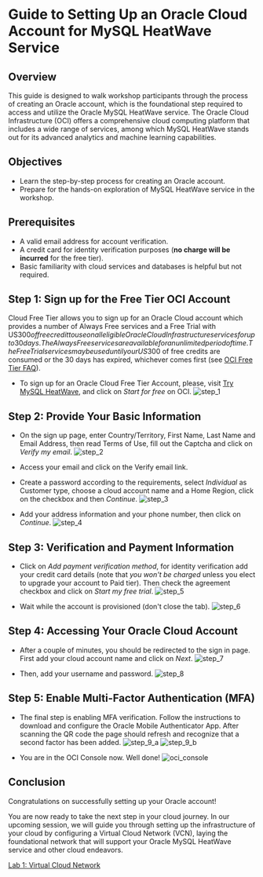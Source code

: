 # Guide to Setting Up an Oracle Cloud Account for MySQL HeatWave Service

## Overview 

This guide is designed to walk workshop participants through the process of creating an Oracle account, which is the foundational step required to access and utilize the Oracle MySQL HeatWave service. The Oracle Cloud Infrastructure (OCI) offers a comprehensive cloud computing platform that includes a wide range of services, among which MySQL HeatWave stands out for its advanced analytics and machine learning capabilities.

## Objectives
- Learn the step-by-step process for creating an Oracle account.
- Prepare for the hands-on exploration of MySQL HeatWave service in the workshop.

## Prerequisites 
- A valid email address for account verification.
- A credit card for identity verification purposes (**no charge will be incurred** for the free tier).
- Basic familiarity with cloud services and databases is helpful but not required. 


## Step 1: Sign up for the Free Tier OCI Account

Cloud Free Tier allows you to sign up for an Oracle Cloud account which provides a number of Always Free services and a Free Trial with US$300 of free credit to use on all eligible Oracle Cloud Infrastructure services for up to 30 days. The Always Free services are available for an unlimited period of time. The Free Trial services may be used until your US$300 of free credits are consumed or the 30 days has expired, whichever comes first (see [OCI Free Tier FAQ](https://www.oracle.com/sg/cloud/free/faq/)).

- To sign up for an Oracle Cloud Free Tier Account, please, visit [Try MySQL HeatWave](https://www.oracle.com/mysql/free/), and click on *Start for free* on OCI.
![step_1](images/oci_step_1.png)

## Step 2: Provide Your Basic Information

- On the sign up page, enter Country/Territory, First Name, Last Name and Email Address, then read Terms of Use, fill out the Captcha and click on *Verify my email*.
![step_2](images/oci_step_2.png)

- Access your email and click on the Verify email link.

- Create a password according to the requirements, select *Individual* as Customer type, choose a cloud account name and a Home Region, click on the checkbox and then *Continue*.
![step_3](images/oci_step_3.png)

- Add your address information and your phone number, then click on *Continue*.
![step_4](images/oci_step_4.png)

## Step 3: Verification and Payment Information

- Click on *Add payment verification method*, for identity verification add your credit card details (note that *you won't be charged* unless you elect to upgrade your account to Paid tier).  Then check the agreement checkbox and click on *Start my free trial*.
![step_5](images/oci_step_5.png)

- Wait while the account is provisioned (don't close the tab).
![step_6](images/oci_step_6.png)

## Step 4: Accessing Your Oracle Cloud Account

- After a couple of minutes, you should be redirected to the sign in page. First add your cloud account name and click on *Next*.
![step_7](images/oci_step_7.png)

- Then, add your username and password.
![step_8](images/oci_step_8.png)

## Step 5: Enable Multi-Factor Authentication (MFA)

- The final step is enabling MFA verification. Follow the instructions to download and configure the Oracle Mobile Authenticator App. After scanning the QR code the page should refresh and recognize that a second factor has been added.
![step_9_a](images/oci_step_9_a.png)
![step_9_b](images/oci_step_9_b.png)

- You are in the OCI Console now. Well done!
![oci_console](images/oci_console.png)

## Conclusion 

Congratulations on successfully setting up your Oracle account! 

You are now ready to take the next step in your cloud journey. In our upcoming session, we will guide you through setting up the infrastructure of your cloud by configuring a Virtual Cloud Network (VCN), laying the foundational network that will support your Oracle MySQL HeatWave service and other cloud endeavors.

[Lab 1: Virtual Cloud Network](vcn/README.md)
